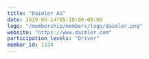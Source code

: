 ```yaml
---
title: "Daimler AG"
date: 2019-03-14T05:10:00-00:00
logo: "/membership/members/logo/daimler.png"
website: "https://www.daimler.com"
participation_levels: "Driver"
member_id: 1134
---
```

